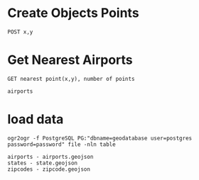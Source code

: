 # Create Objects Points

    POST x,y

#   Get Nearest Airports

    GET nearest point(x,y), number of points

    airports

# load data

    ogr2ogr -f PostgreSQL PG:"dbname=geodatabase user=postgres password=password" file -nln table

    airports - airports.geojson
    states - state.geojson
    zipcodes - zipcode.geojson